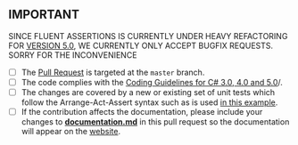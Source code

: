 ## IMPORTANT 
SINCE FLUENT ASSERTIONS IS CURRENTLY UNDER HEAVY REFACTORING FOR [VERSION 5.0](https://github.com/fluentassertions/fluentassertions/issues/463), WE CURRENTLY ONLY ACCEPT BUGFIX REQUESTS. SORRY FOR THE INCONVENIENCE

* [ ] The [Pull Request](https://help.github.com/articles/using-pull-requests) is targeted at the `master` branch.
* [ ] The code complies with the [Coding Guidelines for C# 3.0, 4.0 and 5.0](http://www.csharpcodingguidelines.com/)/.
* [ ] The changes are covered by a new or existing set of unit tests which follow the Arrange-Act-Assert syntax such as is used [in this example](https://github.com/fluentassertions/fluentassertions/blob/daaf35b9b59b622c96d0c034e8972a020b2bee55/Tests/FluentAssertions.Shared.Specs/BasicEquivalencySpecs.cs#L33).
* [ ] If the contribution affects the documentation, please include your changes to [**documentation.md**](https://github.com/fluentassertions/fluentassertions/blob/master/docs/documentation.md) in this pull request so the documentation will appear on the [website](http://fluentassertions.com/documentation.html).
